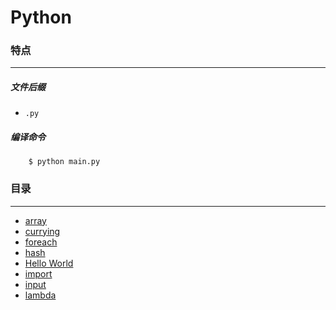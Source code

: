 Python
===

### 特点
---
##### 文件后缀
* `.py`

##### 编译命令
```
	$ python main.py
```

### 目录
---
* [array](https://github.com/PFei-He/Language-Study-Note/tree/master/Python/array)
* [currying](https://github.com/PFei-He/Language-Study-Note/tree/master/Python/currying)
* [foreach](https://github.com/PFei-He/Language-Study-Note/tree/master/Python/foreach)
* [hash](https://github.com/PFei-He/Language-Study-Note/tree/master/Python/hash)
* [Hello World](https://github.com/PFei-He/Language-Study-Note/tree/master/Python/Hello%20World)
* [import](https://github.com/PFei-He/Language-Study-Note/tree/master/Python/import)
* [input](https://github.com/PFei-He/Language-Study-Note/tree/master/Python/input)
* [lambda](https://github.com/PFei-He/Language-Study-Note/tree/master/Python/lambda%20-%20closure)
